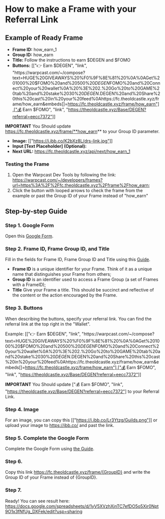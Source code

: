 # How to make a Frame with your Referral Link

## Example of Ready Frame

<div>
  
* **Frame ID:** how_earn_1
* **Group ID:** how_earn
* **Title:** Follow the instructions to earn $DEGEN and $FOMO
* **Buttons:** [["👉 Earn $DEGEN", "link", "https://warpcast.com/~/compose?text=HUGE%20GIVEAWAYS%20%F0%9F%8E%81%20%0A%0AGet%201000%20$FOMO%20and%20500%20$DEGEN%20in%203%20simple%20steps:%0A%20%3E%201.%20Click%20Earn%20$FOMO%20and%20Connect%20your%20wallet%0A%20%3E%202.%20Go%20to%20GAME%20tab%20and%20stake%2030%20$DEGEN.%20Funds%20will%20get%20back%20after%20you%20win.%0A%3E%203.%20Click%20Earn%20$DEGEN%20and%20Share%20this%20cast%20in%20your%20feed%0Ahttps://fc.theoldcastle.xyz/frame/how_earn&embeds[]=https://fc.theoldcastle.xyz/frame/how_earn"],["💰 Earn $FOMO", "link", "https://theoldcastle.xyz/Base/DEGEN?referral=eecc7372"]]

**IMPORTANT** You Should update https://fc.theoldcastle.xyz/frame/**how_earn** to your Group ID parameter.

* **Image:** [["https://i.ibb.co/K2bXz8L/drs-link.jpg"]]
* **Input [Text Placeholder] (Optional):**
* **Next URL:** https://fc.theoldcastle.xyz/api/next/how_earn_1
</div>

### Testing the Frame

<div>

1. Open the Warpcast Dev Tools by following the link: https://warpcast.com/~/developers/frames?url=https%3A%2F%2Ffc.theoldcastle.xyz%2Fframe%2Fhow_earn;
2. Click the button with looped arrows to check the frame from the example or past the Group ID of your Frame instead of "how_earn"
</div>

## Step-by-step Guide

### Step 1. Google Form

<div>

Open this <a href="https://docs.google.com/forms/d/e/1FAIpQLSfhvuW9ITz3fuAo4R78T3ksulLfrvHTWX6_3wynR_lUZUqgFw/viewform" target="_blanc" class="doc-link">Google Form</a>.
</div>

### Step 2. Frame ID, Frame Group ID, and Title

<div>

Fill in the fields for Frame ID, Frame Group ID and Title using this <a href="https://docs.google.com/document/d/15LRDGQrfGJBWSzooZhHn7CARVOgGi_3gPOOJp4Ts5xc/edit?usp=sharing" target="_blanc" class="doc-link">Guide</a>.
</div>

<div>

* **Frame ID** is a unique identifier for your Frame. Think of it as a unique name that distinguishes your Frame from others;
* **Group ID** is an identifier used to access a Frame Group (a set of Frames with a FrameID);
* **Title** Give your Frame a title. This should be succinct and reflective of the content or the action encouraged by the Frame.
</div>

### Step 3. Buttons

<div>

When describing the buttons, specify your referral link. You can find the referral link at the top right in the "Wallet".
<img src="/assets/docs/.gitbook/assets/drs_referral_link.png" alt="">
</div>

<div>

Example: [["👉 Earn $DEGEN", "link", "https://warpcast.com/~/compose?text=HUGE%20GIVEAWAYS%20%F0%9F%8E%81%20%0A%0AGet%201000%20$FOMO%20and%20500%20$DEGEN%20in%203%20simple%20steps:%0A%20%3E%201.%20Click%20Earn%20$FOMO%20and%20Connect%20your%20wallet%0A%20%3E%202.%20Go%20to%20GAME%20tab%20and%20stake%2030%20$DEGEN.%20Funds%20will%20get%20back%20after%20you%20win.%0A%3E%203.%20Click%20Earn%20$DEGEN%20and%20Share%20this%20cast%20in%20your%20feed%0Ahttps://fc.theoldcastle.xyz/frame/how_earn&embeds[]=https://fc.theoldcastle.xyz/frame/how_earn"],["💰 Earn $FOMO", "link", "https://theoldcastle.xyz/Base/DEGEN?referral=eecc7372"]]

**IMPORTANT** You Should update ["💰 Earn $FOMO", "link", "https://theoldcastle.xyz/Base/DEGEN?referral=eecc7372"] to your Referral Link.
</div>

### Step 4. Image

<div>

For an image, you can copy this [["https://i.ibb.co/Lr3Ytzg/Guilds.png"]] or upload your image to https://ibb.co/ and past the link.
</div>

### Step 5. Complete the Google Form

<div>

Complete the Google Form using <a href="https://docs.google.com/document/d/15LRDGQrfGJBWSzooZhHn7CARVOgGi_3gPOOJp4Ts5xc/edit?usp=sharing" target="_blanc" class="doc-link">the Guide</a>.
</div>

### Step 6.

<div>

Copy this link https://fc.theoldcastle.xyz/frame/{GroupID} and write the Group ID of your Frame instead of {GroupID}.
</div>

### Step 7.

<div>

Ready! You can see result here: https://docs.google.com/spreadsheets/d/1yV5XVzhXjnTC7efDO5o5Xir0Npt9O1x3fNfUg_DXFek/edit?usp=sharing
</div>

